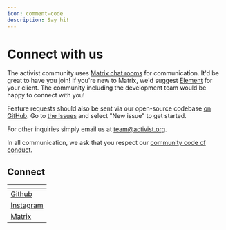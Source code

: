```yaml
---
icon: comment-code
description: Say hi!
---
```


# Connect with us

The activist community uses [Matrix chat rooms](https://matrix.to/#/#activist\_community:matrix.org) for communication. It'd be great to have you join! If you're new to Matrix, we'd suggest [Element](https://element.io/) for your client. The community including the development team would be happy to connect with you!

Feature requests should also be sent via our open-source codebase [on GitHub](https://github.com/activist-org/activist). Go to [the Issues](https://github.com/activist-org/activist/issues) and select "New issue" to get started.

For other inquiries simply email us at [team@activist.org](mailto:team@activist.org).&#x20;

In all communication, we ask that you respect our [community code of conduct](../../.github/CODE\_OF\_CONDUCT.md).

## Connect

<table data-view="cards"><thead><tr><th></th></tr></thead><tbody><tr><td><a href="https://github.com/activist-org/activist">Github</a></td></tr><tr><td><a href="https://www.instagram.com/activist_org">Instagram</a></td></tr><tr><td><a href="https://matrix.to/#/#activist_community:matrix.org">Matrix</a></td></tr></tbody></table>
